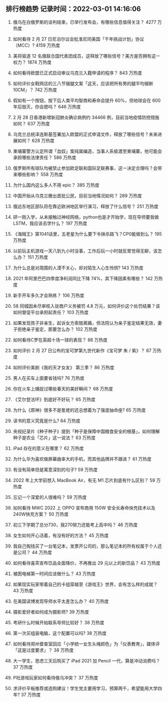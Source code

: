 
## 排行榜趋势 记录时间：2022-03-01 14:16:06
  
  1. 俄乌在白俄罗斯的谈判结束，已举行发布会，有哪些信息值得关注？ 4277 万热度
    
  2. 如何看待 2 月 27 日尼泊尔议会批准尼同美国「千年挑战计划」协议（MCC）? 4159 万热度
    
  3. 美将驱逐 12 名俄联合国代表团成员，这释放了哪些信号？美方是否拥有这一权力？ 1874 万热度
    
  4. 如何看待欧盟已正式启动审议乌克兰入籍申请的程序？ 843 万热度
    
  5. 如何评价女鞋网店的三八节锯腿文案「这天，应该把所有男的腿平均锯断 10CM」？ 742 万热度
    
  6. 假如有一个按钮，按下后人类平均智商和寿命会提升 60%，但地球会在 600 年后毁灭，你会摁吗？ 646 万热度
    
  7. 2 月 28 日香港新增新冠肺炎确诊病例约 34466 例，目前当地疫情防控措施如何？ 637 万热度
    
  8. 乌克兰总统泽连斯基签署加入欧盟的正式申请文件，释放了哪些信号？未来进展如何？ 628 万热度
    
  9. 柬埔寨警方认定所谓「血奴」案纯属编造，当事人系偷渡至柬埔寨，他可能会承担哪些法律责任？ 586 万热度
    
  10. 俄罗斯所有球队均被禁止参加欧足联和国际足联赛事，这一决定合理吗？会带来哪些影响？ 558 万热度
    
  11. 为什么国内这么多人不用 epic？ 385 万热度
    
  12. 中国开始从乌克兰撤出首批公民，目前当地情况如何？ 289 万热度
    
  13. 俄远东地区部队将在靠近欧洲地区举行演习，释放了什么信号？ 251 万热度
    
  14. 研一刚入学，从未接触过神经网络，python也是才开始学，现在导师要我做LSTM，我应该去学什么？ 197 万热度
    
  15. 《海贼王》第1041话里，五老星为什么要下令抹杀路飞？CP0能做到么？ 195 万热度
    
  16. 以前玩主机游戏一天八到九小时没事，工作后玩一小时就反胃觉得无聊，该怎么办？ 151 万热度
    
  17. 为什么总是对周围的人漠不关心，却对陌生人心生怜悯? 143 万热度
    
  18. 2021 年阿里巴巴四季度净利润同比下降 74%，其下降因素有哪些？ 142 万热度
    
  19. 新手开车多久才会熟练？ 106 万热度
    
  20. 58 同城因未尽审核入驻商户义务被罚 4.8 万元，如何评价这个处罚结果？该如何督促平台承担起责任？ 103 万热度
    
  21. 如果发现孩子非亲生，起诉女方索赔离婚，但法院认为亲子鉴定结果无效，妻子拒绝亲子鉴定，那要怎么办？ 102 万热度
    
  22. 如何看待C罗在英超十场一球的表现？ 88 万热度
    
  23. 如何评价 2 月 27 日公布的宝可梦第九世代新作《宝可梦 朱 / 紫》？ 87 万热度
    
  24. 如何评价美剧《我的天才女友》 第三季？ 86 万热度
    
  25. 男人在买车上面要省钱吗? 76 万热度
    
  26. 你在火车上捕捉过哪些春天的美好瞬间？ 68 万热度
    
  27. 《艾尔登法环》到底好不好玩？ 65 万热度
    
  28. 为什么《原神》很多不是氪佬的还总想着为了强度抽命座? 65 万热度
    
  29. 读书的意义究竟是什么? 64 万热度
    
  30. 央视纪录片《种子种子》提到「种子是保障中国粮食安全的根基」，如何理解种子是农业「芯片」这一说法？ 63 万热度
    
  31. iPad 存在的意义在哪里？ 62 万热度
    
  32. 为什么华为喜欢做屏幕曲率大的手机，而其他品牌并不跟进？ 61 万热度
    
  33. 有没有简单但是寓意深刻的句子? 59 万热度
    
  34. 2022 年上大学前想入 MacBook Air，有无 M1 芯片到底有什么区别？ 59 万热度
    
  35. 忘记一个深爱的人很难吗？ 59 万热度
    
  36. 如何看待 MWC 2022 上 OPPO 宣布商用 150W 安全长寿命快充技术以及240W快充方案？ 50 万热度
    
  37. 初三下学期了总分730，我270努力还能考上高中吗？ 46 万热度
    
  38. 女生如何开心活着，有没有好的方法？ 45 万热度
    
  39. 我自己掏钱买了一台笔记本，发票开公司的，那么笔记本的所有权属于个人还是公司？ 44 万热度
    
  40. 如何看待喜茶宣布饮品全面降价，不再推出 29 元以上的新饮品？ 43 万热度
    
  41. 被困电梯第一时间应该做什么？ 43 万热度
    
  42. 如果现实玩家带着自己的卡组穿越至《游戏王》世界，会有怎么样的成就？ 43 万热度
    
  43. 在美国读博发现导师水平太差怎么办？ 40 万热度
    
  44. 摄影爱好者如何成为摄影师? 39 万热度
    
  45. 考研什么时候开始联系导师比较好？ 38 万热度
    
  46. 第一次买组装电脑，这个配置可以吗? 38 万热度
    
  47. 如何看待郑州督查室回应「小学统一女生头绳颜色」为「仪表教育」，媒体评「这是过度要求」？ 38 万热度
    
  48. 大一学生，思虑三天后购买了 iPad 2021 加 Pencil 一代，算是冲动消费吗？ 37 万热度
    
  49. P社游戏玩家如何看待俄乌冲突？ 37 万热度
    
  50. 求评价平板推荐或选购建议！学生党主要用学习，预算两千，希望能用大学四年? 37 万热度
    